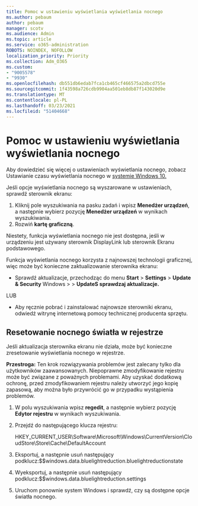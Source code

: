 ```yaml
---
title: Pomoc w ustawieniu wyświetlania wyświetlania nocnego
ms.author: pebaum
author: pebaum
manager: scotv
ms.audience: Admin
ms.topic: article
ms.service: o365-administration
ROBOTS: NOINDEX, NOFOLLOW
localization_priority: Priority
ms.collection: Adm_O365
ms.custom:
- "9005578"
- "9930"
ms.openlocfilehash: db551db6edab7fca1cb465cf466575a2dbcd755e
ms.sourcegitcommit: 1f43598a726cdb9904aa501eb8db87f143020d9e
ms.translationtype: MT
ms.contentlocale: pl-PL
ms.lasthandoff: 03/23/2021
ms.locfileid: "51404668"
---
```

# <a name="help-with-the-night-light-display-setting"></a>Pomoc w ustawieniu wyświetlania wyświetlania nocnego

Aby dowiedzieć się więcej o ustawieniach wyświetlania nocnego, zobacz Ustawianie czasu wyświetlania nocnego w [systemie Windows 10.](https://support.microsoft.com/windows/set-your-display-for-night-time-in-windows-10-18fe903a-e0a1-8326-4c68-fd23d7aaf136)

Jeśli opcje wyświetlania nocnego są wyszarowane w ustawieniach, sprawdź sterownik ekranu: 

1. Kliknij pole wyszukiwania na pasku zadań i wpisz **Menedżer urządzeń**, a następnie wybierz pozycję **Menedżer urządzeń** w wynikach wyszukiwania.
1. Rozwiń **kartę graficzną**. 

Niestety, funkcja wyświetlania nocnego nie jest dostępna, jeśli w urządzeniu jest używany sterownik DisplayLink lub sterownik Ekranu podstawowego.

Funkcja wyświetlania nocnego korzysta z najnowszej technologii graficznej, więc może być konieczne zaktualizowanie sterownika ekranu:  

- Sprawdź aktualizacje, przechodząc do menu **Start**  >  **Settings**  >  **Update & Security** Windows  >    >  **UpdateS sprawdzaj aktualizacje.**  

LUB

- Aby ręcznie pobrać i zainstalować najnowsze sterowniki ekranu, odwiedź witrynę internetową pomocy technicznej producenta sprzętu.

## <a name="reset-night-light-in-the-registry"></a>Resetowanie nocnego światła w rejestrze

Jeśli aktualizacja sterownika ekranu nie działa, może być konieczne zresetowanie wyświetlania nocnego w rejestrze.  

**Przestroga:** Ten krok rozwiązywania problemów jest zalecany tylko dla użytkowników zaawansowanych. Niepoprawne zmodyfikowanie rejestru może być związane z poważnych problemami. Aby uzyskać dodatkową ochronę, przed zmodyfikowaniem rejestru należy utworzyć jego kopię zapasową, aby można było przywrócić go w przypadku wystąpienia problemów.

1. W polu wyszukiwania wpisz **regedit**, a następnie wybierz pozycję **Edytor rejestru** w wynikach wyszukiwania.

1. Przejdź do następującego klucza rejestru: 

    HKEY_CURRENT_USER\Software\Microsoft\Windows\CurrentVersion\CloudStore\Store\Cache\DefaultAccount

1. Eksportuj, a następnie usuń następujący podklucz:$$windows.data.bluelightreduction.bluelightreductionstate

1. Wyeksportuj, a następnie usuń następujący podklucz:$$windows.data.bluelightreduction.settings

1. Uruchom ponownie system Windows i sprawdź, czy są dostępne opcje światła nocnego.


